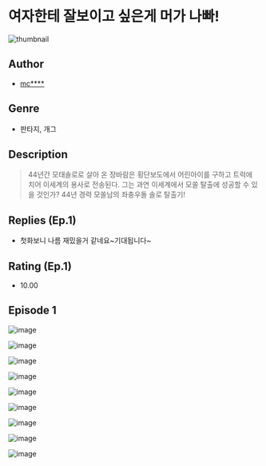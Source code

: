 # 여자한테 잘보이고 싶은게 머가 나빠!
![thumbnail](https://image-comic.pstatic.net/user_contents_data/challenge_comic/2023/05/24/283174/upload_3546919195996546662_480x623.jpeg)

## Author
- [mc****](https://comic.naver.com/artistTitle?id=283174)

## Genre
- 판타지, 개그

## Description
> 44년간 모태솔로로 살아 온 장바람은 횡단보도에서 어린아이를 구하고 트럭에 치어 이세계의 용사로 전송된다. 그는 과연 이세계에서 모쏠 탈출에 성공할 수 있을 것인가? 44년 경력 모쏠남의 좌충우돌 솔로 탈출기!

## Replies (Ep.1)
- 첫화보니 나름 재밌을거 같네요~기대됩니다~

## Rating (Ep.1)
- 10.00

## Episode 1
![image](https://image-comic.pstatic.net/user_contents_data/challenge_comic/2023/05/24/283174/upload_7378412847298143539.jpeg)

![image](https://image-comic.pstatic.net/user_contents_data/challenge_comic/2023/05/24/283174/upload_3904956663466123577.jpeg)

![image](https://image-comic.pstatic.net/user_contents_data/challenge_comic/2023/05/24/283174/upload_4136049594983593781.jpeg)

![image](https://image-comic.pstatic.net/user_contents_data/challenge_comic/2023/05/24/283174/upload_7075491676439263078.jpeg)

![image](https://image-comic.pstatic.net/user_contents_data/challenge_comic/2023/05/24/283174/upload_7075262978892970290.jpeg)

![image](https://image-comic.pstatic.net/user_contents_data/challenge_comic/2023/05/24/283174/upload_4134697216350827061.jpeg)

![image](https://image-comic.pstatic.net/user_contents_data/challenge_comic/2023/05/24/283174/upload_7377516525453402419.jpeg)

![image](https://image-comic.pstatic.net/user_contents_data/challenge_comic/2023/05/24/283174/upload_3545571374388426291.jpeg)

![image](https://image-comic.pstatic.net/user_contents_data/challenge_comic/2023/05/24/283174/upload_3617016329979115577.jpeg)
